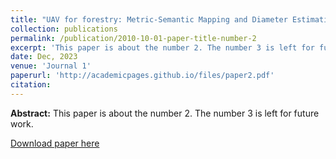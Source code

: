 ```yaml
---
title: "UAV for forestry: Metric-Semantic Mapping and Diameter Estimation with Aerial Autonomy"
collection: publications
permalink: /publication/2010-10-01-paper-title-number-2
excerpt: 'This paper is about the number 2. The number 3 is left for future work.'
date: Dec, 2023
venue: 'Journal 1'
paperurl: 'http://academicpages.github.io/files/paper2.pdf'
citation: 
---
```

**Abstract:** This paper is about the number 2. The number 3 is left for future work.

[Download paper here](http://academicpages.github.io/files/paper2.pdf)
